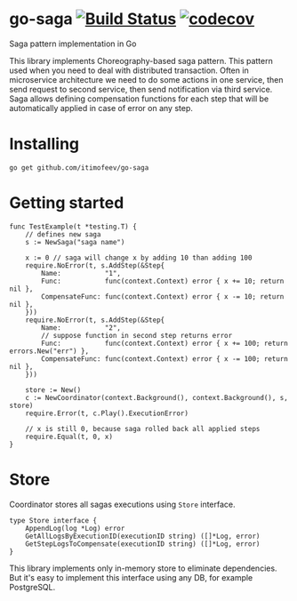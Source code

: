 # go-saga [![Build Status](https://travis-ci.org/itimofeev/go-saga.svg?branch=master)](https://travis-ci.org/itimofeev/go-saga) [![codecov](https://codecov.io/gh/itimofeev/go-saga/branch/master/graph/badge.svg)](https://codecov.io/gh/itimofeev/go-saga)
Saga pattern implementation in Go

This library implements Choreography-based saga pattern. This pattern used when you need to deal with distributed transaction.
Often in microservice architecture we need to do some actions in one service, then send request to second service, then send notification via third service.
Saga allows defining compensation functions for each step that will be automatically applied in case of error on any step.

# Installing
```go get github.com/itimofeev/go-saga```

# Getting started

```
func TestExample(t *testing.T) {
    // defines new saga
    s := NewSaga("saga name")
    
    x := 0 // saga will change x by adding 10 than adding 100
    require.NoError(t, s.AddStep(&Step{
        Name:           "1",
        Func:           func(context.Context) error { x += 10; return nil },
        CompensateFunc: func(context.Context) error { x -= 10; return nil },
    }))
    require.NoError(t, s.AddStep(&Step{
        Name:           "2",
        // suppose function in second step returns error
        Func:           func(context.Context) error { x += 100; return errors.New("err") },
        CompensateFunc: func(context.Context) error { x -= 100; return nil },
    }))
    
    store := New()
    c := NewCoordinator(context.Background(), context.Background(), s, store)
    require.Error(t, c.Play().ExecutionError)
    
    // x is still 0, because saga rolled back all applied steps
    require.Equal(t, 0, x)
}
```

# Store
Coordinator stores all sagas executions using `Store` interface.
```
type Store interface {
	AppendLog(log *Log) error
	GetAllLogsByExecutionID(executionID string) ([]*Log, error)
	GetStepLogsToCompensate(executionID string) ([]*Log, error)
}
```
This library implements only in-memory store to eliminate dependencies.
But it's easy to implement this interface using any DB, for example PostgreSQL.
